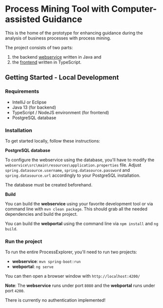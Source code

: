 # Process Mining Tool with Computer-assisted Guidance

This is the home of the prototype for enhancing guidance during the analysis of business processes with process mining.

The project consists of two parts:

1. the backend [webservice](webservice/README.md) written in Java and
2. the [frontend](webportal/README.md) written in TypeScript.

## Getting Started - Local Development

### Requirements
* IntelliJ or Eclipse
* Java 13 (for backend)
* TypeScript / NodeJS environment (for frontend)
* PostgreSQL database

### Installation
To get started locally, follow these instructions:

**PostgreSQL database**

To configure the webservice using the database, you'll have to modify the ``webservice\src\main\resources\application.properties`` file.
Adjust ``spring.datasource.username``, ``spring.datasource.password`` and ``spring.datasource.url`` accordingly to your PostgreSQL installation.

The database must be created beforehand.

**Build**

You can build the **webservice** using your favorite development tool or via command line with ``mvn clean package``.
This should grab all the needed dependencies and build the project.

You can build the **webportal** using the command line via ``npm install`` and ``ng build``.

### Run the project
To run the entire ProcessExplorer, you'll need to run two projects:

* **webservice**: ``mvn spring-boot:run``
* **webportal**: ``ng serve``

You can then open a browser window with ``http://localhost:4200/``

**Note**: The **webservice** runs under port ``8080`` and the **webportal** runs under port ``4200``.

There is currently no authentication implemented!
